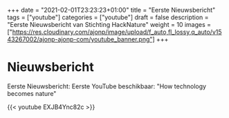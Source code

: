 +++
date = "2021-02-01T23:23:23+01:00"
title = "Eerste Nieuwsbericht"
tags = ["youtube"]
categories = ["youtube"]
draft = false
description = "Eerste Nieuwsbericht van Stichting HackNature"
weight = 10
images = ["https://res.cloudinary.com/ajonp/image/upload/f_auto,fl_lossy,q_auto/v1543267002/ajonp-ajonp-com/youtube_banner.png"]
+++

# Nieuwsbericht

Eerste Nieuwsbericht: Eerste YouTube beschikbaar: "How technology becomes nature"

{{< youtube EXJB4Ync82c >}}